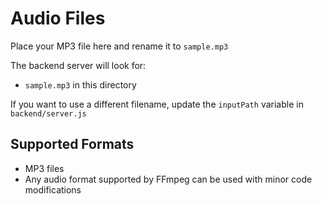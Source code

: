 # Audio Files

Place your MP3 file here and rename it to `sample.mp3`

The backend server will look for:

- `sample.mp3` in this directory

If you want to use a different filename, update the `inputPath` variable in `backend/server.js`

## Supported Formats

- MP3 files
- Any audio format supported by FFmpeg can be used with minor code modifications
